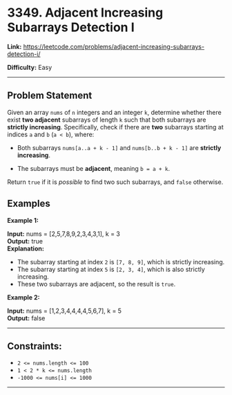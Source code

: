 # 3349. Adjacent Increasing Subarrays Detection I

**Link:** https://leetcode.com/problems/adjacent-increasing-subarrays-detection-i/

**Difficulty:** Easy

---

## Problem Statement

Given an array `nums` of `n` integers and an integer `k`, determine whether there exist **two adjacent** subarrays of length `k` such that both subarrays are **strictly increasing**. Specifically, check if there are **two** subarrays starting at indices `a` and `b` (`a < b`), where:

- Both subarrays `nums[a..a + k - 1]` and `nums[b..b + k - 1]` are **strictly increasing**.

- The subarrays must be **adjacent**, meaning `b = a + k`.

Return `true` if it is _possible_ to find two such subarrays, and `false` otherwise.

## Examples

**Example 1:**

**Input:** nums = [2,5,7,8,9,2,3,4,3,1], k = 3 \
**Output:** true \
**Explanation:**
- The subarray starting at index `2` is `[7, 8, 9]`, which is strictly increasing.
- The subarray starting at index `5` is `[2, 3, 4]`, which is also strictly increasing.
- These two subarrays are adjacent, so the result is `true`.

**Example 2:**

**Input:** nums = [1,2,3,4,4,4,4,5,6,7], k = 5 \
**Output:** false

---

## Constraints:

- `2 <= nums.length <= 100`
- `1 < 2 * k <= nums.length`
- `-1000 <= nums[i] <= 1000`

---